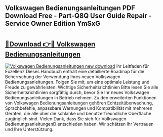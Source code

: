 ## Volkswagen Bedienungsanleitungen PDF Download Free - Part-Q8Q User Guide Repair - Service Owner Edition YmSxG

# <h2><a href="http://df13mdn.blite.top/?on=Volkswagen+Bedienungsanleitungen">🔗Download 👉🔴 Volkswagen Bedienungsanleitungen</a></h2>

[![Volkswagen Bedienungsanleitungen new download](https://i.imgur.com/lujVjoI.png)](http://df13mdn.blite.top/?on=Volkswagen+Bedienungsanleitungen)
Ihr Leitfaden für Exzellenz Dieses Handbuch enthält eine detaillierte Roadmap für die Beherrschung der Verwendung Ihres neuen Volkswagen Bedienungsanleitungen. Folgen Sie mit, um eine optimale Leistung und Freude zu gewährleisten. Wichtige Sicherheitsrichtlinien Bitte lesen Sie alle Sicherheitsrichtlinien sorgfältig durch, bevor Sie Ihr neues Volkswagen Bedienungsanleitungen in Betrieb nehmen. Zu den erweiterten Funktionen von Volkswagen Bedienungsanleitungen gehören Echtzeitüberwachung, Sprachbefehle, anpassbare Warnungen und Kompatibilität mit mehreren Geräten, die alle über die schlanke und benutzerfreundliche Oberfläche zugänglich sind. Vielen Dank, dass Sie sich für Volkswagen BedienungsanleitungenD entschieden haben. Wir schätzen Ihr Vertrauen und Ihre Unterstützung.

